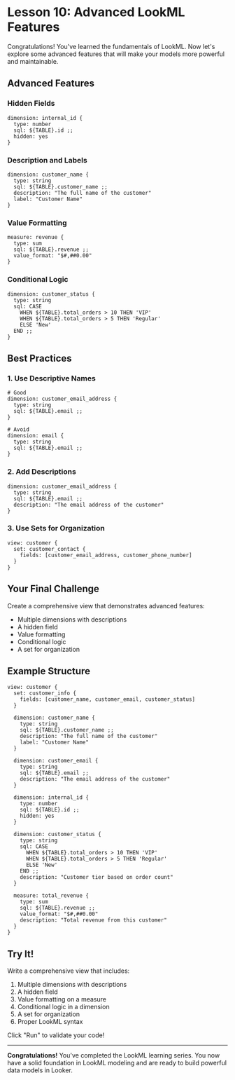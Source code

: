 # Lesson 10: Advanced LookML Features

Congratulations! You've learned the fundamentals of LookML. Now let's explore some advanced features that will make your models more powerful and maintainable.

## Advanced Features

### Hidden Fields
```lookml
dimension: internal_id {
  type: number
  sql: ${TABLE}.id ;;
  hidden: yes
}
```

### Description and Labels
```lookml
dimension: customer_name {
  type: string
  sql: ${TABLE}.customer_name ;;
  description: "The full name of the customer"
  label: "Customer Name"
}
```

### Value Formatting
```lookml
measure: revenue {
  type: sum
  sql: ${TABLE}.revenue ;;
  value_format: "$#,##0.00"
}
```

### Conditional Logic
```lookml
dimension: customer_status {
  type: string
  sql: CASE 
    WHEN ${TABLE}.total_orders > 10 THEN 'VIP'
    WHEN ${TABLE}.total_orders > 5 THEN 'Regular'
    ELSE 'New'
  END ;;
}
```

## Best Practices

### 1. Use Descriptive Names
```lookml
# Good
dimension: customer_email_address {
  type: string
  sql: ${TABLE}.email ;;
}

# Avoid
dimension: email {
  type: string
  sql: ${TABLE}.email ;;
}
```

### 2. Add Descriptions
```lookml
dimension: customer_email_address {
  type: string
  sql: ${TABLE}.email ;;
  description: "The email address of the customer"
}
```

### 3. Use Sets for Organization
```lookml
view: customer {
  set: customer_contact {
    fields: [customer_email_address, customer_phone_number]
  }
}
```

## Your Final Challenge

Create a comprehensive view that demonstrates advanced features:
- Multiple dimensions with descriptions
- A hidden field
- Value formatting
- Conditional logic
- A set for organization

## Example Structure

```lookml
view: customer {
  set: customer_info {
    fields: [customer_name, customer_email, customer_status]
  }
  
  dimension: customer_name {
    type: string
    sql: ${TABLE}.customer_name ;;
    description: "The full name of the customer"
    label: "Customer Name"
  }
  
  dimension: customer_email {
    type: string
    sql: ${TABLE}.email ;;
    description: "The email address of the customer"
  }
  
  dimension: internal_id {
    type: number
    sql: ${TABLE}.id ;;
    hidden: yes
  }
  
  dimension: customer_status {
    type: string
    sql: CASE 
      WHEN ${TABLE}.total_orders > 10 THEN 'VIP'
      WHEN ${TABLE}.total_orders > 5 THEN 'Regular'
      ELSE 'New'
    END ;;
    description: "Customer tier based on order count"
  }
  
  measure: total_revenue {
    type: sum
    sql: ${TABLE}.revenue ;;
    value_format: "$#,##0.00"
    description: "Total revenue from this customer"
  }
}
```

## Try It!

Write a comprehensive view that includes:
1. Multiple dimensions with descriptions
2. A hidden field
3. Value formatting on a measure
4. Conditional logic in a dimension
5. A set for organization
6. Proper LookML syntax

Click "Run" to validate your code!

---

**Congratulations!** You've completed the LookML learning series. You now have a solid foundation in LookML modeling and are ready to build powerful data models in Looker. 